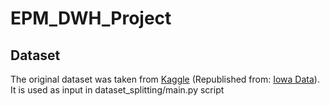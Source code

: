# EPM_DWH_Project

## Dataset
The original dataset was taken from [Kaggle](https://www.kaggle.com/residentmario/iowa-liquor-sales) (Republished from: [Iowa Data](https://data.iowa.gov/Sales-Distribution/Iowa-Liquor-Sales/m3tr-qhgy)).
It is used as input in dataset_splitting/main.py script
